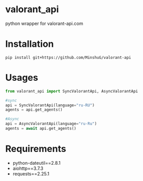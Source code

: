 # valorant_api
python wrapper for valorant-api.com

# Installation
`pip install git+https://github.com/MinshuG/valorant-api`

# Usages
```py
from valorant_api import SyncValorantApi, AsyncValorantApi

#sync
api = SyncValorantApi(language="ru-RU")
agents = api.get_agents()

#Async
api = AsyncValorantApi(language="ru-Ru")
agents = await api.get_agents()
```

# Requirements

* python-dateutil==2.8.1
* aiohttp==3.7.3
* requests==2.25.1